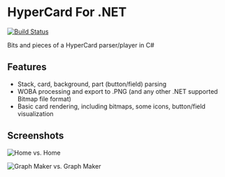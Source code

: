 # HyperCard For .NET
[![Build Status](https://travis-ci.org/giawa/hypercard4net.svg?branch=master)](https://travis-ci.org/giawa/hypercard4net)

Bits and pieces of a HyperCard parser/player in C#

## Features
* Stack, card, background, part (button/field) parsing
* WOBA processing and export to .PNG (and any other .NET supported Bitmap file format)
* Basic card rendering, including bitmaps, some icons, button/field visualization

## Screenshots
![Home vs. Home](https://giawa.github.com/hypercard/home_vs_home.png)

![Graph Maker vs. Graph Maker](https://giawa.github.com/hypercard/graph_vs_graph.png)